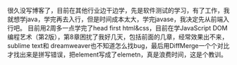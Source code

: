 很久没写博客了，目前在其他行业边干边学，先是软件测试的学习，有了工作，我就想学java，学完再去入行，但是时间成本太大，学完javase，我决定先从前端入行吧。
目前用2周多一点学完了head first html&css，目前在学JavaScript DOM编程艺术（第2版），第8章困扰了我好几天，包括前面的几章，经常效果出不来，sublime text和
dreamweaver也不知道怎么找bug，最后用DiffMerge一个个对比才找出来是拼写错误，把element写成了elemetn，真是浪费时间，这是个教训。
